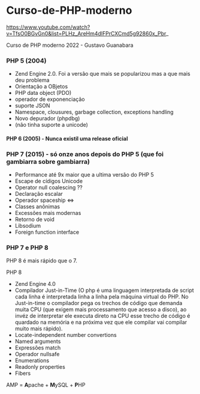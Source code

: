 # Curso-de-PHP-moderno

https://www.youtube.com/watch?v=TfsO0BGvGn0&list=PLHz_AreHm4dlFPrCXCmd5g92860x_Pbr_

Curso de PHP moderno 2022 - Gustavo Guanabara


### PHP 5 (2004)

- Zend Engine 2.0. Foi a versão que mais se popularizou mas a que mais deu problema
- Orientação a OBjetos
- PHP data object (PDO)
- operador de exponenciação
- suporte JSON
- Namespace, clousures, garbage collection, exceptions handling
- Novo depurador (phpdbg)
- (não tinha suporte a unicode)

#### PHP 6 (2005) - Nunca existil uma release oficial

### PHP 7 (2015) - só onze anos depois do PHP 5 (que foi gambiarra sobre gambiarra)

- Performance até 9x maior que a ultima versão do PHP 5
- Escape de cídigos Unicode
- Operator null coalescing ??
- Declaração escalar
- Operador spaceship <=>
- Classes anônimas
- Excessões mais modernas
- Retorno de void
- Libsodium
- Foreign function interface

### PHP 7 e PHP 8

PHP 8 é mais rápido que o 7. 

PHP 8 

- Zend Engine 4.0
- Compilador Just-in-Time (O php é uma linguagem interpretada de script cada linha é interpretada linha a linha pela máquina virtual do PHP. No Just-in-time o compilador pega os trechos de código que demanda muita CPU (que exigem mais processamento que acesso a disco), ao invéz de interpretar ele executa direto na CPU esse trecho de código é quardado na memória e na próxima vez que ele compilar vai compilar muito mais rápido).
- Locate-independent number convertions
- Named arguments
- Expressões match
- Operador nullsafe
- Enumerations
- Readonly properties
- Fibers



AMP = **A**pache + **M**ySQL + **P**HP
